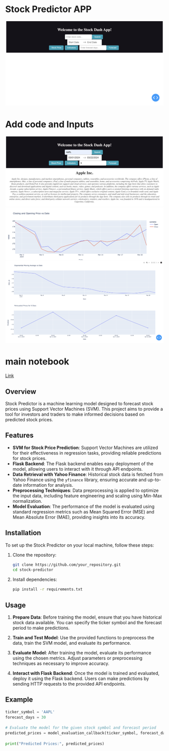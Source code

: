 # Stock Predictor APP

![Website Screenshot](image.png)

# Add code and Inputs
![Website Screenshot](imagecopy.png)
![Website Screenshot](imagecopy2.png)
![Website Screenshot](imagecopy3.png)
# main notebook
[Link](https://www.kaggle.com/code/ekamsingh123go/stock-app/edit)
## Overview
Stock Predictor is a machine learning model designed to forecast stock prices using Support Vector Machines (SVM). This project aims to provide a tool for investors and traders to make informed decisions based on predicted stock prices.

## Features
- **SVM for Stock Price Prediction**: Support Vector Machines are utilized for their effectiveness in regression tasks, providing reliable predictions for stock prices.
- **Flask Backend**: The Flask backend enables easy deployment of the model, allowing users to interact with it through API endpoints.
- **Data Retrieval with Yahoo Finance**: Historical stock data is fetched from Yahoo Finance using the `yfinance` library, ensuring accurate and up-to-date information for analysis.
- **Preprocessing Techniques**: Data preprocessing is applied to optimize the input data, including feature engineering and scaling using Min-Max normalization.
- **Model Evaluation**: The performance of the model is evaluated using standard regression metrics such as Mean Squared Error (MSE) and Mean Absolute Error (MAE), providing insights into its accuracy.

## Installation
To set up the Stock Predictor on your local machine, follow these steps:

1. Clone the repository:
    ```bash
    git clone https://github.com/your_repository.git
    cd stock-predictor
    ```

2. Install dependencies:
    ```bash
    pip install -r requirements.txt
    ```

## Usage
1. **Prepare Data**: Before training the model, ensure that you have historical stock data available. You can specify the ticker symbol and the forecast period to make predictions.

2. **Train and Test Model**: Use the provided functions to preprocess the data, train the SVM model, and evaluate its performance.

3. **Evaluate Model**: After training the model, evaluate its performance using the chosen metrics. Adjust parameters or preprocessing techniques as necessary to improve accuracy.

4. **Interact with Flask Backend**: Once the model is trained and evaluated, deploy it using the Flask backend. Users can make predictions by sending HTTP requests to the provided API endpoints.

## Example
```python
ticker_symbol = 'AAPL'
forecast_days = 30

# Evaluate the model for the given stock symbol and forecast period
predicted_prices = model_evaluation_callback(ticker_symbol, forecast_days)

print("Predicted Prices:", predicted_prices)

